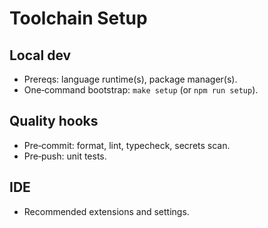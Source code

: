 # Toolchain Setup

## Local dev

- Prereqs: language runtime(s), package manager(s).
- One‑command bootstrap: `make setup` (or `npm run setup`).

## Quality hooks

- Pre‑commit: format, lint, typecheck, secrets scan.
- Pre‑push: unit tests.

## IDE

- Recommended extensions and settings.
